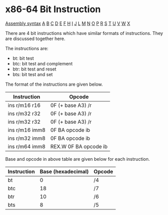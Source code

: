 x86-64 Bit Instruction
=============================

[Assembly syntax](AssemblyX64.md)
[A](AssemblyX64B.md) [B](AssemblyX64B.md) [C](AssemblyX64C.md)
[D](AssemblyX64D.md) [E](AssemblyX64E.md) [F](AssemblyX64F.md)
[H](AssemblyX64H.md) [I](AssemblyX64I.md) [J](AssemblyX64J.md)
[L](AssemblyX64L.md) [M](AssemblyX64M.md) [N](AssemblyX64N.md)
[O](AssemblyX64O.md) [P](AssemblyX64P.md) [R](AssemblyX64R.md)
[S](AssemblyX64S.md) [T](AssemblyX64T.md) [U](AssemblyX64U.md)
[V](AssemblyX64V.md) [W](AssemblyX64W.md) [X](AssemblyX64X.md)

There are 4 bit instructions which have similar formats of
instructions. They are discussed together here.

The instructions are:
* bt:  bit test
* btc: bit test and complement
* btr: bit test and reset
* bts: bit test and set

The format of the instructions are given below.

| Instruction    | Opcode                  |
| -------------- | ----------------------- |
| ins r/m16 r16  | 0F (+ base A3) /r       |
| ins r/m32 r32  | 0F (+ base A3) /r       |
| ins r/m32 r32  | 0F (+ base A3) /r       |
| ins r/m16 imm8 | 0F BA opcode ib         |
| ins r/m32 imm8 | 0F BA opcode ib         |
| ins r/m64 imm8 | REX.W 0F BA opcode ib   |

Base and opcode in above table are given below for each instruction.

| Instruction | Base (hexadecimal) | Opcode |
| ----------- | ------------------ | ------ |
| bt          | 0                  | /4     |
| btc         | 18                 | /7     |
| btr         | 10                 | /6     |
| bts         | 8                  | /5     |
